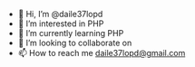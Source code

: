 - 👋 Hi, I’m @daile37lopd
- 👀 I’m interested in PHP
- 🌱 I’m currently learning PHP
- 💞️ I’m looking to collaborate on
- 📫 How to reach me daile37lopd@gmail.com

<!---
daile37lopd/daile37lopd is a ✨ special ✨ repository because its `README.md` (this file) appears on your GitHub profile.
You can click the Preview link to take a look at your changes.
--->
